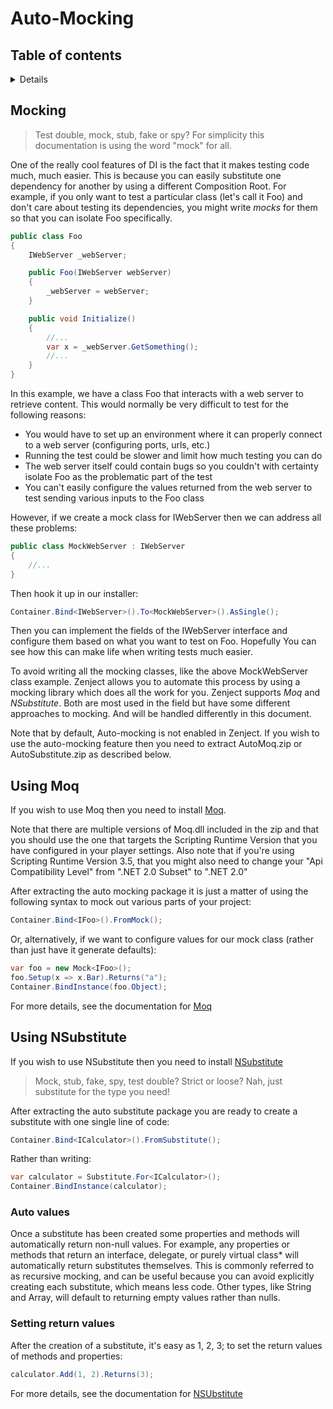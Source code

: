 # Auto-Mocking

## Table of contents
<!-- START doctoc generated TOC please keep comment here to allow auto update -->
<!-- DON'T EDIT THIS SECTION, INSTEAD RE-RUN doctoc TO UPDATE -->
<details>
<summary>Details</summary>

- [Mocking](#mocking)
- [Using Moq](#using-moq)
- [Using NSubstitute](#using-nsubstitute)
  - [Auto values](#auto-values)
  - [Setting return values](#setting-return-values)

</details>
<!-- END doctoc generated TOC please keep comment here to allow auto update -->

## Mocking

> Test double, mock, stub, fake or spy? 
> For simplicity this documentation is using the word "mock" for all.

One of the really cool features of DI is the fact that it makes testing code much, much easier.  This is because you can easily substitute one dependency for another by using a different Composition Root. For example, if you only want to test a particular class (let's call it Foo) and don't care about testing its dependencies, you might write *mocks* for them so that you can isolate Foo specifically.

```csharp
public class Foo
{
    IWebServer _webServer;

    public Foo(IWebServer webServer)
    {
        _webServer = webServer;
    }

    public void Initialize()
    {
        //...
        var x = _webServer.GetSomething();
        //...
    }
}
```

In this example, we have a class Foo that interacts with a web server to retrieve content.  This would normally be very difficult to test for the following reasons:

* You would have to set up an environment where it can properly connect to a web server (configuring ports, urls, etc.)
* Running the test could be slower and limit how much testing you can do
* The web server itself could contain bugs so you couldn't with certainty isolate Foo as the problematic part of the test
* You can't easily configure the values returned from the web server to test sending various inputs to the Foo class

However, if we create a mock class for IWebServer then we can address all these problems:

```csharp
public class MockWebServer : IWebServer
{
    //...
}
```

Then hook it up in our installer:

```csharp
Container.Bind<IWebServer>().To<MockWebServer>().AsSingle();
```

Then you can implement the fields of the IWebServer interface and configure them based on what you want to test on Foo. Hopefully You can see how this can make life when writing tests much easier.

To avoid writing all the mocking classes, like the above MockWebServer class example. Zenject allows you to automate this process by using a mocking library which does all the work for you. Zenject supports *Moq* and *NSubstitute*. Both are most used in the field but have some different approaches to mocking. And will be handled differently in this document.

Note that by default, Auto-mocking is not enabled in Zenject.  If you wish to use the auto-mocking feature then you need to extract AutoMoq.zip or AutoSubstitute.zip as described below.

## Using Moq

If you wish to use Moq then you need to install [Moq](https://www.nuget.org/packages/moq).

Note that there are multiple versions of Moq.dll included in the zip and that you should use the one that targets the Scripting Runtime Version that you have configured in your player settings. Also note that if you're using Scripting Runtime Version 3.5, that you might also need to change your "Api Compatibility Level" from ".NET 2.0 Subset" to ".NET 2.0"

After extracting the auto mocking package it is just a matter of using the following syntax to mock out various parts of your project:

```csharp
Container.Bind<IFoo>().FromMock();
```

Or, alternatively, if we want to configure values for our mock class (rather than just have it generate defaults):

```csharp
var foo = new Mock<IFoo>();
foo.Setup(x => x.Bar).Returns("a");
Container.BindInstance(foo.Object);
```

For more details, see the documentation for [Moq](https://github.com/moq/moq4)

## Using NSubstitute

If you wish to use NSubstitute then you need to install [NSubstitute](https://www.nuget.org/packages/NSubstitute/)

> Mock, stub, fake, spy, test double? Strict or loose? Nah, just substitute for the type you need!

After extracting the auto substitute package you are ready to create a substitute with one single line of code:

```csharp
Container.Bind<ICalculator>().FromSubstitute();
```

Rather than writing:

```csharp
var calculator = Substitute.For<ICalculator>();
Container.BindInstance(calculator);
```

### Auto values

Once a substitute has been created some properties and methods will automatically return non-null values. For example, any properties or methods that return an interface, delegate, or purely virtual class* will automatically return substitutes themselves. This is commonly referred to as recursive mocking, and can be useful because you can avoid explicitly creating each substitute, which means less code. Other types, like String and Array, will default to returning empty values rather than nulls.  

### Setting return values

After the creation of a substitute, it's easy as 1, 2, 3; to set the return values of methods and properties:

```csharp  
calculator.Add(1, 2).Returns(3);
```

For more details, see the documentation for [NSUbstitute](https://nsubstitute.github.io)
